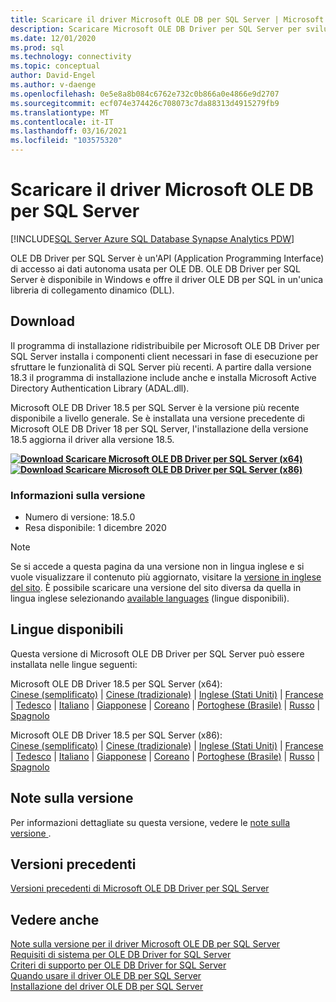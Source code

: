 ```yaml
---
title: Scaricare il driver Microsoft OLE DB per SQL Server | Microsoft Docs
description: Scaricare Microsoft OLE DB Driver per SQL Server per sviluppare applicazioni Windows native che si connettono a SQL Server e al database SQL di Azure.
ms.date: 12/01/2020
ms.prod: sql
ms.technology: connectivity
ms.topic: conceptual
author: David-Engel
ms.author: v-daenge
ms.openlocfilehash: 0e5e8a8b084c6762e732c0b866a0e4866e9d2707
ms.sourcegitcommit: ecf074e374426c708073c7da88313d4915279fb9
ms.translationtype: MT
ms.contentlocale: it-IT
ms.lasthandoff: 03/16/2021
ms.locfileid: "103575320"
---
```

# <a name="download-microsoft-ole-db-driver-for-sql-server"></a>Scaricare il driver Microsoft OLE DB per SQL Server

[!INCLUDE[SQL Server Azure SQL Database Synapse Analytics PDW](../../includes/applies-to-version/sql-asdb-asdbmi-asa-pdw.md)]

OLE DB Driver per SQL Server è un'API (Application Programming Interface) di accesso ai dati autonoma usata per OLE DB. OLE DB Driver per SQL Server è disponibile in Windows e offre il driver OLE DB per SQL in un'unica libreria di collegamento dinamico (DLL).

## <a name="download"></a>Download

Il programma di installazione ridistribuibile per Microsoft OLE DB Driver per SQL Server installa i componenti client necessari in fase di esecuzione per sfruttare le funzionalità di SQL Server più recenti. A partire dalla versione 18.3 il programma di installazione include anche e installa Microsoft Active Directory Authentication Library (ADAL.dll).

Microsoft OLE DB Driver 18.5 per SQL Server è la versione più recente disponibile a livello generale. Se è installata una versione precedente di Microsoft OLE DB Driver 18 per SQL Server, l'installazione della versione 18.5 aggiorna il driver alla versione 18.5.

**[![Download](../../ssms/media/download-icon.png) Scaricare Microsoft OLE DB Driver per SQL Server (x64)](https://go.microsoft.com/fwlink/?linkid=2135577)**  
**[![Download](../../ssms/media/download-icon.png) Scaricare Microsoft OLE DB Driver per SQL Server (x86)](https://go.microsoft.com/fwlink/?linkid=2135722)**  

### <a name="version-information"></a>Informazioni sulla versione

- Numero di versione: 18.5.0
- Resa disponibile: 1 dicembre 2020

> [!Note]
> Se si accede a questa pagina da una versione non in lingua inglese e si vuole visualizzare il contenuto più aggiornato, visitare la [versione in inglese del sito](https://aka.ms/downloadmsoledbsqlusenglish). È possibile scaricare una versione del sito diversa da quella in lingua inglese selezionando [available languages](#available-languages) (lingue disponibili).

## <a name="available-languages"></a>Lingue disponibili

Questa versione di Microsoft OLE DB Driver per SQL Server può essere installata nelle lingue seguenti:

Microsoft OLE DB Driver 18.5 per SQL Server (x64):  
[Cinese (semplificato)](https://go.microsoft.com/fwlink/?linkid=2135577&clcid=0x804) | [Cinese (tradizionale)](https://go.microsoft.com/fwlink/?linkid=2135577&clcid=0x404) | [Inglese (Stati Uniti)](https://go.microsoft.com/fwlink/?linkid=2135577&clcid=0x409) | [Francese](https://go.microsoft.com/fwlink/?linkid=2135577&clcid=0x40c) | [Tedesco](https://go.microsoft.com/fwlink/?linkid=2135577&clcid=0x407) | [Italiano](https://go.microsoft.com/fwlink/?linkid=2135577&clcid=0x410) | [Giapponese](https://go.microsoft.com/fwlink/?linkid=2135577&clcid=0x411) | [Coreano](https://go.microsoft.com/fwlink/?linkid=2135577&clcid=0x412) | [Portoghese (Brasile)](https://go.microsoft.com/fwlink/?linkid=2135577&clcid=0x416) | [Russo](https://go.microsoft.com/fwlink/?linkid=2135577&clcid=0x419) | [Spagnolo](https://go.microsoft.com/fwlink/?linkid=2135577&clcid=0x40a)

Microsoft OLE DB Driver 18.5 per SQL Server (x86):  
[Cinese (semplificato)](https://go.microsoft.com/fwlink/?linkid=2135722&clcid=0x804) | [Cinese (tradizionale)](https://go.microsoft.com/fwlink/?linkid=2135722&clcid=0x404) | [Inglese (Stati Uniti)](https://go.microsoft.com/fwlink/?linkid=2135722&clcid=0x409) | [Francese](https://go.microsoft.com/fwlink/?linkid=2135722&clcid=0x40c) | [Tedesco](https://go.microsoft.com/fwlink/?linkid=2135722&clcid=0x407) | [Italiano](https://go.microsoft.com/fwlink/?linkid=2135722&clcid=0x410) | [Giapponese](https://go.microsoft.com/fwlink/?linkid=2135722&clcid=0x411) | [Coreano](https://go.microsoft.com/fwlink/?linkid=2135722&clcid=0x412) | [Portoghese (Brasile)](https://go.microsoft.com/fwlink/?linkid=2135722&clcid=0x416) | [Russo](https://go.microsoft.com/fwlink/?linkid=2135722&clcid=0x419) | [Spagnolo](https://go.microsoft.com/fwlink/?linkid=2135722&clcid=0x40a)

## <a name="release-notes"></a>Note sulla versione

Per informazioni dettagliate su questa versione, vedere le [note sulla versione ](release-notes-for-oledb-driver-for-sql-server.md).

## <a name="previous-releases"></a>Versioni precedenti

[Versioni precedenti di Microsoft OLE DB Driver per SQL Server](release-notes-for-oledb-driver-for-sql-server.md#previous-releases)

## <a name="see-also"></a>Vedere anche

[Note sulla versione per il driver Microsoft OLE DB per SQL Server](release-notes-for-oledb-driver-for-sql-server.md)  
[Requisiti di sistema per OLE DB Driver for SQL Server](system-requirements-for-oledb-driver-for-sql-server.md)  
[Criteri di supporto per OLE DB Driver for SQL Server](applications\support-policies-for-oledb-driver-for-sql-server.md)  
[Quando usare il driver OLE DB per SQL Server](when-to-use-oledb-driver-for-sql-server.md)  
[Installazione del driver OLE DB per SQL Server](applications/installing-oledb-driver-for-sql-server.md)
